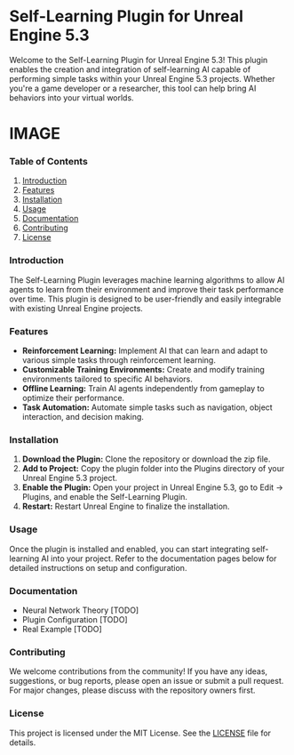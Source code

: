 # Self-Learning Plugin for Unreal Engine 5.3

Welcome to the Self-Learning Plugin for Unreal Engine 5.3! This plugin enables the creation and integration of self-learning AI capable of performing simple tasks within your Unreal Engine 5.3 projects. Whether you're a game developer or a researcher, this tool can help bring AI behaviors into your virtual worlds.

# IMAGE

### Table of Contents
1. [Introduction](https://github.com/Pogbino395/Self-Learning-Plugin-UE5?tab=readme-ov-file#introduction)
2. [Features](https://github.com/Pogbino395/Self-Learning-Plugin-UE5?tab=readme-ov-file#features)
3. [Installation](https://github.com/Pogbino395/Self-Learning-Plugin-UE5?tab=readme-ov-file#installation)
4. [Usage](https://github.com/Pogbino395/Self-Learning-Plugin-UE5?tab=readme-ov-file#usage)
5. [Documentation](https://github.com/Pogbino395/Self-Learning-Plugin-UE5?tab=readme-ov-file#documentation)
6. [Contributing](https://github.com/Pogbino395/Self-Learning-Plugin-UE5?tab=readme-ov-file#contributing)
7. [License](https://github.com/Pogbino395/Self-Learning-Plugin-UE5?tab=readme-ov-file#license)
 
### Introduction
The Self-Learning Plugin leverages machine learning algorithms to allow AI agents to learn from their environment and improve their task performance over time. This plugin is designed to be user-friendly and easily integrable with existing Unreal Engine projects.

### Features
* **Reinforcement Learning:** Implement AI that can learn and adapt to various simple tasks through reinforcement learning.
* **Customizable Training Environments:** Create and modify training environments tailored to specific AI behaviors.
* **Offline Learning:** Train AI agents independently from gameplay to optimize their performance.
* **Task Automation:** Automate simple tasks such as navigation, object interaction, and decision making.

### Installation
1. **Download the Plugin:** Clone the repository or download the zip file.
2. **Add to Project:** Copy the plugin folder into the Plugins directory of your Unreal Engine 5.3 project.
3. **Enable the Plugin:** Open your project in Unreal Engine 5.3, go to Edit -> Plugins, and enable the Self-Learning Plugin.
4. **Restart:** Restart Unreal Engine to finalize the installation.

### Usage
Once the plugin is installed and enabled, you can start integrating self-learning AI into your project. Refer to the documentation pages below for detailed instructions on setup and configuration.

### Documentation
* Neural Network Theory [TODO]
* Plugin Configuration [TODO]
* Real Example [TODO]

### Contributing
We welcome contributions from the community! If you have any ideas, suggestions, or bug reports, please open an issue or submit a pull request. For major changes, please discuss with the repository owners first.

### License
This project is licensed under the MIT License. See the [LICENSE](https://github.com/Pogbino395/Self-Learning-Plugin-UE5/blob/main/LICENSE) file for details.
